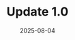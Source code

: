 ---
title: "Update 1.0"
date: "2025-08-04"
summary: "In this article, I highlight some changes and bug fixes based on user suggestions and things I've found while the website is live. Thank you again for the support and sending your thoughts and suggestions and things you want to see improved and implemented! (THIS IS A TEST FOR NOW)"
image: "/img/dummyimage.png"
pinned: true
---